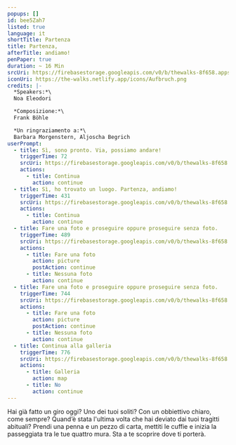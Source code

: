 ```yaml
---
popups: []
id: bee5Zah7
listed: true
language: it
shortTitle: Partenza
title: Partenza,
afterTitle: andiamo!
penPaper: true
duration: ~ 16 Min
srcUri: https://firebasestorage.googleapis.com/v0/b/thewalks-8f658.appspot.com/o/mp3%2Fv0%2Fit_bee5Zah7%2Fit_bee5Zah7.mp3?alt=media&token=b04001e6-c829-4cd4-930e-bc74215a0830
iconUri: https://the-walks.netlify.app/icons/Aufbruch.png
credits: |-
  *Speakers:*\
  Noa Eleodori

  *Composizione:*\
  Frank Böhle

  *Un ringraziamento a:*\
  Barbara Morgenstern, Aljoscha Begrich
userPrompt:
  - title: Sì, sono pronto. Via, possiamo andare!
    triggerTime: 72
    srcUri: https://firebasestorage.googleapis.com/v0/b/thewalks-8f658.appspot.com/o/mp3%2Fv0%2Fde_bee5Zah7%2Fde_bee5Zah7_loop_1.mp3?alt=media&token=61c4d8ff-7332-4b83-8ca9-d0951f94261c
    actions:
      - title: Continua
        action: continue
  - title: Sì, ho trovato un luogo. Partenza, andiamo!
    triggerTime: 431
    srcUri: https://firebasestorage.googleapis.com/v0/b/thewalks-8f658.appspot.com/o/mp3%2Fv0%2Fde_bee5Zah7%2Fde_bee5Zah7_loop_2.mp3?alt=media&token=5cc78231-0772-44cb-b4bb-7efd873ad045
    actions:
      - title: Continua
        action: continue
  - title: Fare una foto e proseguire oppure proseguire senza foto.
    triggerTime: 489
    srcUri: https://firebasestorage.googleapis.com/v0/b/thewalks-8f658.appspot.com/o/mp3%2Fv0%2Fde_bee5Zah7%2Fde_bee5Zah7_loop_3.mp3?alt=media&token=eee75c2a-c745-4e38-9bba-83d277346aa0
    actions:
      - title: Fare una foto
        action: picture
        postAction: continue
      - title: Nessuna foto
        action: continue
  - title: Fare una foto e proseguire oppure proseguire senza foto.
    triggerTime: 744
    srcUri: https://firebasestorage.googleapis.com/v0/b/thewalks-8f658.appspot.com/o/mp3%2Fv0%2Fde_bee5Zah7%2Fde_bee5Zah7_loop_4.mp3?alt=media&token=3df62014-aaec-4560-8d39-4b792913f7ce
    actions:
      - title: Fare una foto
        action: picture
        postAction: continue
      - title: Nessuna foto
        action: continue
  - title: Continua alla galleria
    triggerTime: 776
    srcUri: https://firebasestorage.googleapis.com/v0/b/thewalks-8f658.appspot.com/o/static%2Fmedias%2Fmulti_Zeubeel8_loop.mp3?alt=media&token=88349085-3303-48b9-bdc6-fd7b09519a26
    actions:
      - title: Galleria
        action: map
      - title: No
        action: continue
---
```

Hai già fatto un giro oggi? Uno dei tuoi soliti? Con un obbiettivo chiaro, come sempre? Quand’è stata l'ultima volta che hai deviato dai tuoi tragitti abituali? Prendi una penna e un pezzo di carta, mettiti le cuffie e inizia la passeggiata tra le tue quattro mura. Sta a te scoprire dove ti porterà.